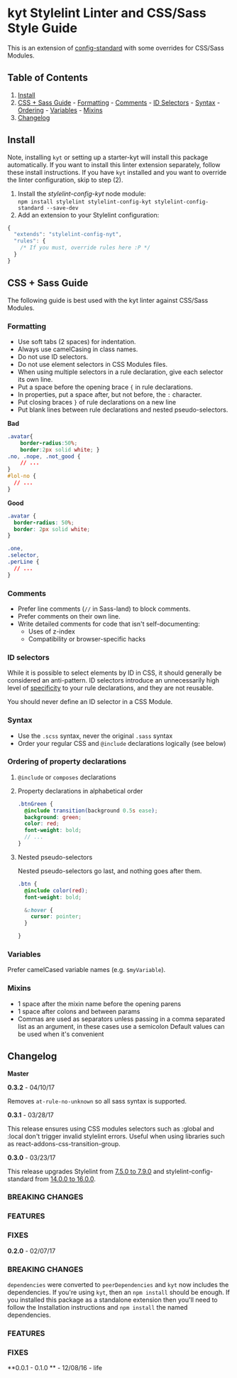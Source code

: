 # kyt Stylelint Linter and CSS/Sass Style Guide

This is an extension of [config-standard](https://github.com/stylelint/stylelint-config-standard) with some overrides for CSS/Sass Modules.

## Table of Contents

  1. [Install](#install)
  1. [CSS + Sass Guide](#css--sass-guide)
    - [Formatting](#formatting)
    - [Comments](#comments)
    - [ID Selectors](#id-selectors)
    - [Syntax](#syntax)
    - [Ordering](#ordering-of-property-declarations)
    - [Variables](#variables)
    - [Mixins](#mixins)
  1. [Changelog](#changelog)

## Install

Note, installing `kyt` or setting up a starter-kyt will install this package automatically. If you want to install this linter extension separately, follow these install instructions. If you have `kyt` installed and you want to override the linter configuration, skip to step (2).

1. Install the _stylelint-config-kyt_ node module:  
  `npm install stylelint stylelint-config-kyt stylelint-config-standard --save-dev`
2. Add an extension to your Stylelint configuration:  
```js
{
  "extends": "stylelint-config-nyt",
  "rules": {
    /* If you must, override rules here :P */
  }
}
```

## CSS + Sass Guide

The following guide is best used with the kyt linter against CSS/Sass Modules.

### Formatting

* Use soft tabs (2 spaces) for indentation.
* Always use camelCasing in class names.
* Do not use ID selectors.
* Do not use element selectors in CSS Modules files.
* When using multiple selectors in a rule declaration, give each selector its own line.
* Put a space before the opening brace `{` in rule declarations.
* In properties, put a space after, but not before, the `:` character.
* Put closing braces `}` of rule declarations on a new line
* Put blank lines between rule declarations and nested pseudo-selectors.

**Bad**

```css
.avatar{
    border-radius:50%;
    border:2px solid white; }
.no, .nope, .not_good {
    // ...
}
#lol-no {
  // ...
}
```

**Good**

```css
.avatar {
  border-radius: 50%;
  border: 2px solid white;
}

.one,
.selector,
.perLine {
  // ...
}
```

### Comments

* Prefer line comments (`//` in Sass-land) to block comments.
* Prefer comments on their own line.
* Write detailed comments for code that isn't self-documenting:
  - Uses of z-index
  - Compatibility or browser-specific hacks

### ID selectors

While it is possible to select elements by ID in CSS, it should generally be considered an anti-pattern. ID selectors introduce an unnecessarily high level of [specificity](https://developer.mozilla.org/en-US/docs/Web/CSS/Specificity) to your rule declarations, and they are not reusable.

You should never define an ID selector in a CSS Module.

### Syntax

* Use the `.scss` syntax, never the original `.sass` syntax
* Order your regular CSS and `@include` declarations logically (see below)

### Ordering of property declarations

1. `@include` or `composes` declarations
2. Property declarations in alphabetical order

    ```scss
    .btnGreen {
      @include transition(background 0.5s ease);
      background: green;
      color: red;
      font-weight: bold;
      // ...
    }
    ```
3. Nested pseudo-selectors

    Nested pseudo-selectors go last, and nothing goes after them.

    ```scss
    .btn {
      @include color(red);
      font-weight: bold;

      &:hover {
        cursor: pointer;
      }

    }
    ```

### Variables

Prefer camelCased variable names (e.g. `$myVariable`).

### Mixins

  - 1 space after the mixin name before the opening parens
  - 1 space after colons and between params
  - Commas are used as separators unless passing in a comma separated list as an argument, in these cases use a semicolon
Default values can be used when it's convenient

## Changelog

**Master**

**0.3.2** - 04/10/17

Removes `at-rule-no-unknown` so all sass syntax is supported.

**0.3.1** - 03/28/17

This release ensures using CSS modules selectors such as :global and :local
don't trigger invalid stylelint errors. Useful when using libraries such as
react-addons-css-transition-group.

**0.3.0** - 03/23/17

This release upgrades Stylelint from [7.5.0 to 7.9.0](https://github.com/stylelint/stylelint/blob/master/CHANGELOG.md) and stylelint-config-standard from [14.0.0 to 16.0.0](https://github.com/stylelint/stylelint-config-standard/blob/master/CHANGELOG.md).

### BREAKING CHANGES

### FEATURES

### FIXES

**0.2.0** - 02/07/17

### BREAKING CHANGES

`dependencies` were converted to `peerDependencies` and `kyt` now includes the dependencies. If you're using `kyt`, then an `npm install` should be enough. If you installed this package as a standalone extension then you'll need to follow the Installation instructions and `npm install` the named dependencies.

### FEATURES

### FIXES

**0.0.1 - 0.1.0 ** - 12/08/16 - life
